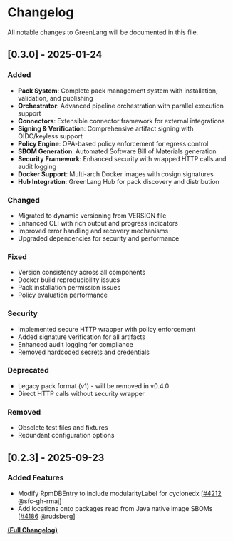 # Changelog

All notable changes to GreenLang will be documented in this file.

## [0.3.0] - 2025-01-24

### Added
- **Pack System**: Complete pack management system with installation, validation, and publishing
- **Orchestrator**: Advanced pipeline orchestration with parallel execution support
- **Connectors**: Extensible connector framework for external integrations
- **Signing & Verification**: Comprehensive artifact signing with OIDC/keyless support
- **Policy Engine**: OPA-based policy enforcement for egress control
- **SBOM Generation**: Automated Software Bill of Materials generation
- **Security Framework**: Enhanced security with wrapped HTTP calls and audit logging
- **Docker Support**: Multi-arch Docker images with cosign signatures
- **Hub Integration**: GreenLang Hub for pack discovery and distribution

### Changed
- Migrated to dynamic versioning from VERSION file
- Enhanced CLI with rich output and progress indicators
- Improved error handling and recovery mechanisms
- Upgraded dependencies for security and performance

### Fixed
- Version consistency across all components
- Docker build reproducibility issues
- Pack installation permission issues
- Policy evaluation performance

### Security
- Implemented secure HTTP wrapper with policy enforcement
- Added signature verification for all artifacts
- Enhanced audit logging for compliance
- Removed hardcoded secrets and credentials

### Deprecated
- Legacy pack format (v1) - will be removed in v0.4.0
- Direct HTTP calls without security wrapper

### Removed
- Obsolete test files and fixtures
- Redundant configuration options

## [0.2.3] - 2025-09-23

### Added Features

- Modify RpmDBEntry to include modularityLabel for cyclonedx [[#4212](https://github.com/anchore/syft/pull/4212) @sfc-gh-rmaj]
- Add locations onto packages read from Java native image SBOMs [[#4186](https://github.com/anchore/syft/pull/4186) @rudsberg]

**[(Full Changelog)](https://github.com/anchore/syft/compare/v1.32.0...v1.33.0)**
